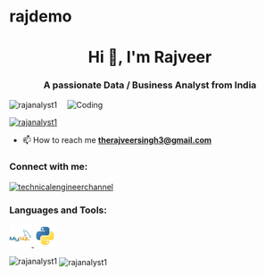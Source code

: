# rajdemo
<h1 align="center">Hi 👋, I'm Rajveer</h1>
<h3 align="center">A passionate Data / Business Analyst from India</h3>
<img img align="right" alt="Coding" width="400" src= https://cdn.dribbble.com/users/1162077/screenshots/3848914/programmer.gif </img>
<p align="left"> <img src="https://komarev.com/ghpvc/?username=rajanalyst1&label=Profile%20views&color=0e75b6&style=flat" alt="rajanalyst1" /> </p>

<p align="left"> <a href="https://github.com/ryo-ma/github-profile-trophy"><img src="https://github-profile-trophy.vercel.app/?username=rajanalyst1" alt="rajanalyst1" /></a> </p>

- 📫 How to reach me **therajveersingh3@gmail.com**

<h3 align="left">Connect with me:</h3>
<p align="left">
<a href="https://www.youtube.com/c/technicalengineerchannel" target="blank"><img align="center" src="https://raw.githubusercontent.com/rahuldkjain/github-profile-readme-generator/master/src/images/icons/Social/youtube.svg" alt="technicalengineerchannel" height="30" width="40" /></a>
</p>

<h3 align="left">Languages and Tools:</h3>
<p align="left"> <a href="https://www.mysql.com/" target="_blank" rel="noreferrer"> <img src="https://raw.githubusercontent.com/devicons/devicon/master/icons/mysql/mysql-original-wordmark.svg" alt="mysql" width="40" height="40"/> </a> <a href="https://www.python.org" target="_blank" rel="noreferrer"> <img src="https://raw.githubusercontent.com/devicons/devicon/master/icons/python/python-original.svg" alt="python" width="40" height="40"/> </a> </p>

<p><img align="left" src="https://github-readme-stats.vercel.app/api/top-langs?username=rajanalyst1&show_icons=true&locale=en&layout=compact" alt="rajanalyst1" /></p>

<p>&nbsp;<img align="center" src="https://github-readme-stats.vercel.app/api?username=rajanalyst1&show_icons=true&locale=en" alt="rajanalyst1" /></p>

<!---
RajAnalyst1/RajAnalyst1 is a ✨ special ✨ repository because its `README.md` (this file) appears on your GitHub profile.
You can click the Preview link to take a look at your changes.
--->
